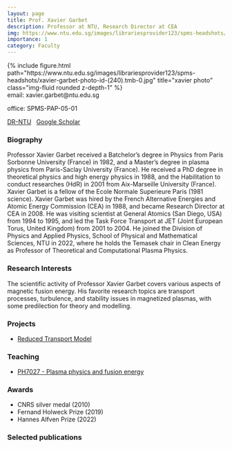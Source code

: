 ```yaml
---
layout: page
title: Prof. Xavier Garbet
description: Professor at NTU, Research Director at CEA
img: https://www.ntu.edu.sg/images/librariesprovider123/spms-headshots/xavier-garbet-photo-id-(240).tmb-0.jpg
importance: 1
category: Faculty
---
```


<div class="row">
    <div class="col-sm mt-3 mt-md-0">
        {% include figure.html path="https://www.ntu.edu.sg/images/librariesprovider123/spms-headshots/xavier-garbet-photo-id-(240).tmb-0.jpg" title="xavier photo" class="img-fluid rounded z-depth-1" %}
    </div>
</div>
email: xavier.garbet@ntu.edu.sg

office: SPMS-PAP-05-01 

[DR-NTU](https://dr.ntu.edu.sg/cris/rp/rp02080)
&nbsp;
[Google Scholar](https://scholar.google.fr/citations?user=Yhe6CosAAAAJ)

### Biography
Professor Xavier Garbet received a Batchelor’s degree in Physics from Paris Sorbonne University (France) in 1982, and a Master’s degree in plasma physics from Paris-Saclay University (France). He received a PhD degree in theoretical physics and high energy physics in 1988, and the Habilitation to conduct researches (HdR) in 2001 from Aix-Marseille University (France). Xavier Garbet is a fellow of the Ecole Normale Superieure Paris (1981 science). Xavier Garbet was hired by the French Alternative Energies and Atomic Energy Commission (CEA) in 1988, and became Research Director at CEA in 2008. He was visiting scientist at General Atomics (San Diego, USA) from 1994 to 1995, and led the Task Force Transport at JET (Joint European Torus, United Kingdom) from 2001 to 2004.  He joined the Division of Physics and Applied Physics, School of Physical and Mathematical Sciences, NTU in 2022, where he holds the Temasek chair in Clean Energy as Professor of Theoretical and Computational Plasma Physics.

### Research Interests
The scientific activity of Professor Xavier Garbet covers various aspects of magnetic fusion energy. His favorite research topics are transport processes, turbulence, and stability issues in magnetized plasmas, with some predilection for theory and modelling.

### Projects
- [Reduced Transport Model](/projects/reduced_transport)

### Teaching
- [PH7027 - Plasma physics and fusion energy](/teaching/PH7027)

### Awards
- CNRS silver medal (2010)
- Fernand Holweck Prize (2019)
- Hannes Alfven Prize (2022)

### Selected publications
